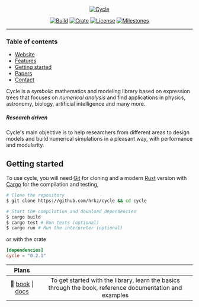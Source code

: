 <div align="center">

[![Cycle](https://raw.githubusercontent.com/hrkz/cycle/gh-pages/images/cycle_logo.png)](https://hrkz.github.io/omega/)

[![Build](https://img.shields.io/github/workflow/status/hrkz/cycle/CI?style=flat-square)](https://github.com/hrkz/cycle/actions)
[![Crate](https://img.shields.io/crates/v/cycle?style=flat-square)](https://crates.io/crates/cycle)
[![License](https://img.shields.io/github/license/hrkz/cycle.svg?color=informational&style=flat-square)](https://github.com/hrkz/cycle/blob/master/LICENSE)
[![Milestones](https://img.shields.io/github/milestones/open/hrkz/cycle?label=milestones&style=flat-square)](https://github.com/hrkz/cycle/milestones)

</div>
<hr>

### Table of contents

* [Website](https://cycle-research.org)
* [Features](https://cycle-research.org/features)
* [Getting started](#getting-started)
* [Papers](https://scholar.google.com/scholar?cites=0)
* [Contact](https://hrkz.github.io)

Cycle is a *symbolic* mathematics and modeling library based on expression trees that focuses on *numerical analysis*
and find applications in physics, astronomy, biology, artificial intelligence and many more.

##### Research driven

Cycle's main objective is to help researchers from different areas to design models and build numerical
simulations in a pleasant way, with performance and modularity.

## Getting started

To use cycle, you will need [Git](https://git-scm.com/) for cloning and a modern [Rust](https://www.rust-lang.org/) version with [Cargo](https://doc.rust-lang.org/stable/cargo/) for the compilation and testing,
```bash
# Clone the repository
$ git clone https://github.com/hrkz/cycle && cd cycle

# Start the compilation and download dependencies
$ cargo build
$ cargo test # Run tests (optional)
$ cargo run # Run the interpreter (optional)
```
or with the crate
```toml
[dependencies]
cycle = "0.2.1"
```

| Plans |       |
| :----:| :----:|
| :book: [book](https://github.com/hrkz/cycle/wiki/) \| [docs](https://docs.rs/cycle/0.2.1/cycle/) | To get started with the library, learn the basics through the book, reference documentation and examples |
